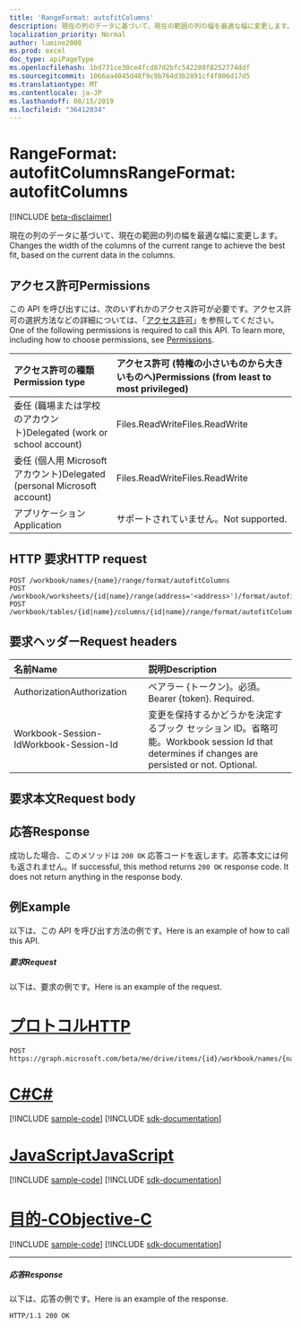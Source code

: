 ```yaml
---
title: 'RangeFormat: autofitColumns'
description: 現在の列のデータに基づいて、現在の範囲の列の幅を最適な幅に変更します。
localization_priority: Normal
author: lumine2008
ms.prod: excel
doc_type: apiPageType
ms.openlocfilehash: 1bd731ce30ce4fcd87d2bfc542208f8252774ddf
ms.sourcegitcommit: 1066aa4045d48f9c9b764d3b2891cf4f806d17d5
ms.translationtype: MT
ms.contentlocale: ja-JP
ms.lasthandoff: 08/15/2019
ms.locfileid: "36412034"
---
```

# <a name="rangeformat-autofitcolumns"></a><span data-ttu-id="9c27a-103">RangeFormat: autofitColumns</span><span class="sxs-lookup"><span data-stu-id="9c27a-103">RangeFormat: autofitColumns</span></span>

[!INCLUDE [beta-disclaimer](../../includes/beta-disclaimer.md)]

<span data-ttu-id="9c27a-104">現在の列のデータに基づいて、現在の範囲の列の幅を最適な幅に変更します。</span><span class="sxs-lookup"><span data-stu-id="9c27a-104">Changes the width of the columns of the current range to achieve the best fit, based on the current data in the columns.</span></span>
## <a name="permissions"></a><span data-ttu-id="9c27a-105">アクセス許可</span><span class="sxs-lookup"><span data-stu-id="9c27a-105">Permissions</span></span>
<span data-ttu-id="9c27a-p101">この API を呼び出すには、次のいずれかのアクセス許可が必要です。アクセス許可の選択方法などの詳細については、「[アクセス許可](/graph/permissions-reference)」を参照してください。</span><span class="sxs-lookup"><span data-stu-id="9c27a-p101">One of the following permissions is required to call this API. To learn more, including how to choose permissions, see [Permissions](/graph/permissions-reference).</span></span>

|<span data-ttu-id="9c27a-108">アクセス許可の種類</span><span class="sxs-lookup"><span data-stu-id="9c27a-108">Permission type</span></span>      | <span data-ttu-id="9c27a-109">アクセス許可 (特権の小さいものから大きいものへ)</span><span class="sxs-lookup"><span data-stu-id="9c27a-109">Permissions (from least to most privileged)</span></span>              |
|:--------------------|:---------------------------------------------------------|
|<span data-ttu-id="9c27a-110">委任 (職場または学校のアカウント)</span><span class="sxs-lookup"><span data-stu-id="9c27a-110">Delegated (work or school account)</span></span> | <span data-ttu-id="9c27a-111">Files.ReadWrite</span><span class="sxs-lookup"><span data-stu-id="9c27a-111">Files.ReadWrite</span></span>    |
|<span data-ttu-id="9c27a-112">委任 (個人用 Microsoft アカウント)</span><span class="sxs-lookup"><span data-stu-id="9c27a-112">Delegated (personal Microsoft account)</span></span> | <span data-ttu-id="9c27a-113">Files.ReadWrite</span><span class="sxs-lookup"><span data-stu-id="9c27a-113">Files.ReadWrite</span></span>    |
|<span data-ttu-id="9c27a-114">アプリケーション</span><span class="sxs-lookup"><span data-stu-id="9c27a-114">Application</span></span> | <span data-ttu-id="9c27a-115">サポートされていません。</span><span class="sxs-lookup"><span data-stu-id="9c27a-115">Not supported.</span></span> |

## <a name="http-request"></a><span data-ttu-id="9c27a-116">HTTP 要求</span><span class="sxs-lookup"><span data-stu-id="9c27a-116">HTTP request</span></span>
<!-- { "blockType": "ignored" } -->
```http
POST /workbook/names/{name}/range/format/autofitColumns
POST /workbook/worksheets/{id|name}/range(address='<address>')/format/autofitColumns
POST /workbook/tables/{id|name}/columns/{id|name}/range/format/autofitColumns

```
## <a name="request-headers"></a><span data-ttu-id="9c27a-117">要求ヘッダー</span><span class="sxs-lookup"><span data-stu-id="9c27a-117">Request headers</span></span>
| <span data-ttu-id="9c27a-118">名前</span><span class="sxs-lookup"><span data-stu-id="9c27a-118">Name</span></span>       | <span data-ttu-id="9c27a-119">説明</span><span class="sxs-lookup"><span data-stu-id="9c27a-119">Description</span></span>|
|:---------------|:----------|
| <span data-ttu-id="9c27a-120">Authorization</span><span class="sxs-lookup"><span data-stu-id="9c27a-120">Authorization</span></span>  | <span data-ttu-id="9c27a-p102">ベアラー {トークン}。必須。</span><span class="sxs-lookup"><span data-stu-id="9c27a-p102">Bearer {token}. Required.</span></span> |
| <span data-ttu-id="9c27a-123">Workbook-Session-Id</span><span class="sxs-lookup"><span data-stu-id="9c27a-123">Workbook-Session-Id</span></span>  | <span data-ttu-id="9c27a-p103">変更を保持するかどうかを決定するブック セッション ID。省略可能。</span><span class="sxs-lookup"><span data-stu-id="9c27a-p103">Workbook session Id that determines if changes are persisted or not. Optional.</span></span>|

## <a name="request-body"></a><span data-ttu-id="9c27a-126">要求本文</span><span class="sxs-lookup"><span data-stu-id="9c27a-126">Request body</span></span>

## <a name="response"></a><span data-ttu-id="9c27a-127">応答</span><span class="sxs-lookup"><span data-stu-id="9c27a-127">Response</span></span>

<span data-ttu-id="9c27a-p104">成功した場合、このメソッドは `200 OK` 応答コードを返します。応答本文には何も返されません。</span><span class="sxs-lookup"><span data-stu-id="9c27a-p104">If successful, this method returns `200 OK` response code. It does not return anything in the response body.</span></span>

## <a name="example"></a><span data-ttu-id="9c27a-130">例</span><span class="sxs-lookup"><span data-stu-id="9c27a-130">Example</span></span>
<span data-ttu-id="9c27a-131">以下は、この API を呼び出す方法の例です。</span><span class="sxs-lookup"><span data-stu-id="9c27a-131">Here is an example of how to call this API.</span></span>
##### <a name="request"></a><span data-ttu-id="9c27a-132">要求</span><span class="sxs-lookup"><span data-stu-id="9c27a-132">Request</span></span>
<span data-ttu-id="9c27a-133">以下は、要求の例です。</span><span class="sxs-lookup"><span data-stu-id="9c27a-133">Here is an example of the request.</span></span>

# <a name="httptabhttp"></a>[<span data-ttu-id="9c27a-134">プロトコル</span><span class="sxs-lookup"><span data-stu-id="9c27a-134">HTTP</span></span>](#tab/http)
<!-- {
  "blockType": "request",
  "name": "rangeformat_autofitcolumns"
}-->
```http
POST https://graph.microsoft.com/beta/me/drive/items/{id}/workbook/names/{name}/range/format/autofitColumns
```
# <a name="ctabcsharp"></a>[<span data-ttu-id="9c27a-135">C#</span><span class="sxs-lookup"><span data-stu-id="9c27a-135">C#</span></span>](#tab/csharp)
[!INCLUDE [sample-code](../includes/snippets/csharp/rangeformat-autofitcolumns-csharp-snippets.md)]
[!INCLUDE [sdk-documentation](../includes/snippets/snippets-sdk-documentation-link.md)]

# <a name="javascripttabjavascript"></a>[<span data-ttu-id="9c27a-136">JavaScript</span><span class="sxs-lookup"><span data-stu-id="9c27a-136">JavaScript</span></span>](#tab/javascript)
[!INCLUDE [sample-code](../includes/snippets/javascript/rangeformat-autofitcolumns-javascript-snippets.md)]
[!INCLUDE [sdk-documentation](../includes/snippets/snippets-sdk-documentation-link.md)]

# <a name="objective-ctabobjc"></a>[<span data-ttu-id="9c27a-137">目的-C</span><span class="sxs-lookup"><span data-stu-id="9c27a-137">Objective-C</span></span>](#tab/objc)
[!INCLUDE [sample-code](../includes/snippets/objc/rangeformat-autofitcolumns-objc-snippets.md)]
[!INCLUDE [sdk-documentation](../includes/snippets/snippets-sdk-documentation-link.md)]

---


##### <a name="response"></a><span data-ttu-id="9c27a-138">応答</span><span class="sxs-lookup"><span data-stu-id="9c27a-138">Response</span></span>
<span data-ttu-id="9c27a-139">以下は、応答の例です。</span><span class="sxs-lookup"><span data-stu-id="9c27a-139">Here is an example of the response.</span></span> 
<!-- {
  "blockType": "response",
  "truncated": true,
  "@odata.type": "microsoft.graph.none"
} -->
```http
HTTP/1.1 200 OK
```

<!-- uuid: 8fcb5dbc-d5aa-4681-8e31-b001d5168d79
2015-10-25 14:57:30 UTC -->
<!--
{
  "type": "#page.annotation",
  "description": "RangeFormat: autofitColumns",
  "keywords": "",
  "section": "documentation",
  "tocPath": "",
  "suppressions": [
  ]
}
-->
